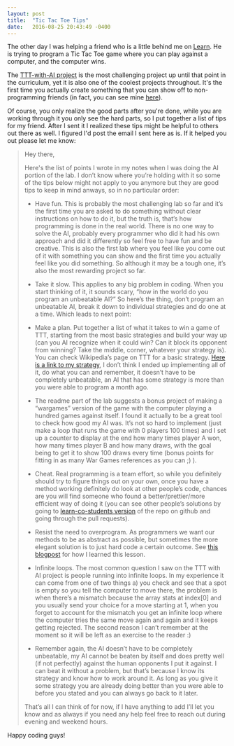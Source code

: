 ```yaml
---
layout: post
title:  "Tic Tac Toe Tips"
date:   2016-08-25 20:43:49 -0400
---
```



The other day I was helping a friend who is a little behind me on [Learn](https://learn.co/with/achasveachas
). He is trying to program a Tic Tac Toe game where you can play against a computer, and the computer wins.

The [TTT-with-AI project](https://learn.co/tracks/full-stack-web-development/object-oriented-ruby/final-projects/tic-tac-toe-with-ai) is the most challenging project up until that point in the curriculum, yet it is also one of the coolest projects throughout. It's the first time you actually create something that you can show off to non-programming friends (in fact, you can see mine [here](https://github.com/achasveachas/ttt-with-ai-project-v-000)).

Of course, you only realize the good parts after you're done, while you are working through it you only see the hard parts, so I put together a list of tips for my friend. After I sent it I realized these tips might be helpful to others out there as well. I figured I'd post the email I sent here as is. If it helped you out please let me know:

> Hey there,
> 
> Here's the list of points I wrote in my notes when I was doing the AI portion of the lab. I don’t know where you’re holding with it so some of the tips below might not apply to you anymore but they are good tips to keep in mind anways, so in no particular order:
> 
> * Have fun. This is probably the most challenging lab so far and it’s the first time you are asked to do something without clear instructions on how to do it, but the truth is, that’s how programming is done in the real world. There is no one way to solve the AI, probably every programmer who did it had his own approach and did it differently so feel free to have fun and be creative. This is also the first lab where you feel like you come out of it with something you can show and the first time you actually feel like you did something. So although it may be a tough one, it’s also the most rewarding project so far.
>  
> * Take it slow. This applies to any big problem in coding. When you start thinking of it, it sounds scary, “how in the world do you program an unbeatable AI?” So here’s the thing, don’t program an unbeatable AI, break it down to individual strategies and do one at a time. Which leads to next point:
>  
> * Make a plan. Put together a list of what it takes to win a game of TTT, starting from the most basic strategies and build your way up (can you AI recognize when it could win? Can it block its opponent from winning? Take the middle, corner, whatever your strategy is). You can check Wikipedia’s page on TTT for a basic strategy. [Here is a link to my strategy](https://github.com/achasveachas/ttt-with-ai-project-v-000/blob/master/lib/players/ai-strategy.md), I don’t think I ended up implementing all of it, do what you can and remember, it doesn’t have to be completely unbeatable, an AI that has some strategy is more than you were able to program a month ago.
>  
> * The readme part of the lab suggests a bonus project of making a “wargames” version of the game with the computer playing a hundred games against itself. I found it actually to be a great tool to check how good my AI was. It’s not so hard to implement (just make a loop that runs the game with 0 players 100 times) and I set up a counter to display at the end how many times player A won, how many times player B and how many draws, with the goal being to get it to show 100 draws every time (bonus points for fitting in as many War Games references as you can ;) ).
>  
> * Cheat. Real programming is a team effort, so while you definitely should try to figure things out on your own, once you have a method working definitely do look at other people’s code, chances are you will find someone who found a better/prettier/more efficient way of doing it (you can see other people’s solutions by going to [learn-co-students version](https://github.com/learn-co-students/ttt-with-ai-project-v-000) of the repo on github and going through the pull requests).
>  
> * Resist the need to overprogram. As programmers we want our methods to be as abstract as possible, but sometimes the more elegant solution is to just hard code a certain outcome. See [this blogpost](http://yechiel.me/2016/06/10/puts_solution/) for how I learned this lesson. 
>  
> * Infinite loops. The most common question I saw on the TTT with AI project is people running into infinite loops. In my experience it can come from one of two things a) you check and see that a spot is empty so you tell the computer to move there, the problem is when there’s a mismatch because the array stats at index[0] and you usually send your choice for a move starting at 1, when you forget to account for the mismatch you get an infinite loop where the computer tries the same move again and again and it keeps getting rejected. The second reason I can’t remember at the moment so it will be left as an exercise to the reader :)
>  
> * Remember again, the AI doesn’t have to be completely unbeatable, my AI cannot be beaten by itself and does pretty well (if not perfectly) against the human opponents I put it against. I can beat it without a problem, but that’s because I know its strategy and know how to work around it. As long as you give it some strategy you are already doing better than you were able to before you stated and you can always go back to it later.
> 
> That’s all I can think of for now, if I have anything to add I’ll let you know and as always if you need any help feel free to reach out during evening and weekend hours.

Happy coding guys!
